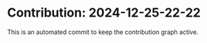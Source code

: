 # Contribution: 2024-12-25-22-22
This is an automated commit to keep the contribution graph active.
